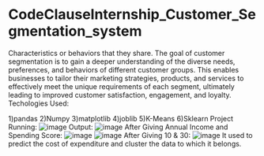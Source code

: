 # CodeClauseInternship_Customer_Segmentation_system
Characteristics or behaviors that they share. The goal of customer segmentation is to gain a deeper understanding of the diverse needs, preferences, and behaviors of different customer groups. This enables businesses to tailor their marketing strategies, products, and services to effectively meet the unique requirements of each segment, ultimately leading to improved customer satisfaction, engagement, and loyalty.
Techologies Used:

1)pandas
2)Numpy
3)matplotlib
4)joblib
5)K-Means
6)Sklearn
Project Running:
![image](https://github.com/Vamsi59/CodeClauseInternship_Customer_Segmentation_system/assets/94848154/c71cade7-7389-4c49-b232-bf6b03670747)
Output:
![image](https://github.com/Vamsi59/CodeClauseInternship_Customer_Segmentation_system/assets/94848154/ec43aaba-a752-48a8-9055-d83a8d36f587)
After Giving Annual Income and Spending Score:
![image](https://github.com/Vamsi59/CodeClauseInternship_Customer_Segmentation_system/assets/94848154/4a962515-6bbf-4fdf-9a68-9e863e02ef9c)
![image](https://github.com/Vamsi59/CodeClauseInternship_Customer_Segmentation_system/assets/94848154/f53403db-db55-4d12-8fcd-4d8f112ab64e)
After Giving 10 & 30:
![image](https://github.com/Vamsi59/CodeClauseInternship_Customer_Segmentation_system/assets/94848154/29f2f96c-783d-49aa-ac4f-c6b35b10bd61)
It used to predict the cost of expenditure and cluster the data to which it belongs.
